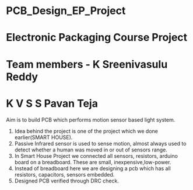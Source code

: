 # PCB_Design_EP_Project
# Electronic Packaging Course Project
# Team members - K Sreenivasulu Reddy
#               K V S S Pavan Teja


Aim is to build PCB which performs motion sensor based light system.
1. Idea behind the project is one of the project which we done earlier(SMART HOUSE).
2. Passive  Infrared sensor is used to sense motion, almost always used to detect whether a human was moved in or out of sensors range.
3. In Smart House Project we connected all sensors, resistors, arduino board on a breadboard. These are small, inexpensive,low-power.
4. Instead of breadboard here we are designing a pcb which has all resistors, capacitors, sensors embedded.
5. Designed PCB verified through DRC check.



